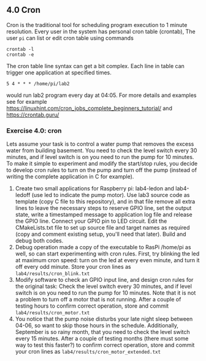 
## 4.0 Cron

Cron is the traditional tool for scheduling program execution to 1 minute resolution. Every user in the system has personal cron table (crontab), The user `pi` can list or edit cron table using commands
```
crontab -l
crontab -e
```
The cron table line syntax can get a bit complex. Each line in table can trigger one application at specified times.
```
5 4 * * * /home/pi/lab2
```
would run lab2 program every day at 04:05. For more details and examples see for example https://linuxhint.com/cron_jobs_complete_beginners_tutorial/ and https://crontab.guru/

### Exercise 4.0: cron

Lets assume your task is to control a water pump that removes the excess water from building basement. You need to check the level switch every 30 minutes, and if level switch is on you need to run the pump for 10 minutes. To make it simple to experiment and modify the start/stop rules, you decide to develop cron rules to turn on the pump and turn off the pump (instead of writing the complete application in C for example).

1. Create two small applications for Raspberry pi: lab4-ledon and lab4-ledoff (use led to indicate the pump motor). Use lab3 source code as template (copy C file to this repository), and in that file remove all extra lines to leave the necessary steps to reserve GPIO line, set the output state, write a timestamped message to application log file and release the GPIO line. Connect your GPIO pin to LED circuit. Edit the CMakeLists.txt file to set up source file and target names as required (copy and comment existing setup, you'll need that later). Build and debug both codes. 
2. Debug operation made a copy of the executable to RasPi /home/pi as well, so can start experimenting with cron rules. First, try blinking the led at maximum cron speed: turn on the led at every even minute, and turn it off every odd minute. Store your cron lines as `lab4/results/cron_blink.txt`
3. Modify software to check an GPIO input line, and design cron rules for the original task: Check the level switch every 30 minutes, and if level switch is on you need to run the pump for 10 minutes. Note that it is not a problem to turn off a motor that is not running. After a couple of testing hours to confirm correct operation, store and commit `lab4/results/cron_motor.txt` 
4. You notice that the pump noise disturbs your late night sleep between 04-06, so want to skip those hours in the schedule. Additionally, September is so rainy month, that you need to check the level switch every 15 minutes. After a couple of testing months (there must some way to test this faster?) to confirm correct operation, store and commit your cron lines as `lab4/results/cron_motor_extended.txt` 

